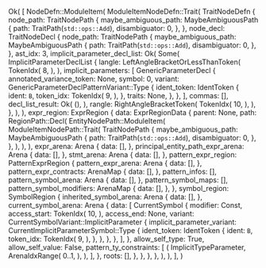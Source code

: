 Ok(
    [
        NodeDefn::ModuleItem(
            ModuleItemNodeDefn::Trait(
                TraitNodeDefn {
                    node_path: TraitNodePath {
                        maybe_ambiguous_path: MaybeAmbiguousPath {
                            path: TraitPath(`std::ops::Add`),
                            disambiguator: 0,
                        },
                    },
                    node_decl: TraitNodeDecl {
                        node_path: TraitNodePath {
                            maybe_ambiguous_path: MaybeAmbiguousPath {
                                path: TraitPath(`std::ops::Add`),
                                disambiguator: 0,
                            },
                        },
                        ast_idx: 3,
                        implicit_parameter_decl_list: Ok(
                            Some(
                                ImplicitParameterDeclList {
                                    langle: LeftAngleBracketOrLessThanToken(
                                        TokenIdx(
                                            8,
                                        ),
                                    ),
                                    implicit_parameters: [
                                        GenericParameterDecl {
                                            annotated_variance_token: None,
                                            symbol: 0,
                                            variant: GenericParameterDeclPatternVariant::Type {
                                                ident_token: IdentToken {
                                                    ident: `B`,
                                                    token_idx: TokenIdx(
                                                        9,
                                                    ),
                                                },
                                                traits: None,
                                            },
                                        },
                                    ],
                                    commas: [],
                                    decl_list_result: Ok(
                                        (),
                                    ),
                                    rangle: RightAngleBracketToken(
                                        TokenIdx(
                                            10,
                                        ),
                                    ),
                                },
                            ),
                        ),
                        expr_region: ExprRegion {
                            data: ExprRegionData {
                                parent: None,
                                path: RegionPath::Decl(
                                    EntityNodePath::ModuleItem(
                                        ModuleItemNodePath::Trait(
                                            TraitNodePath {
                                                maybe_ambiguous_path: MaybeAmbiguousPath {
                                                    path: TraitPath(`std::ops::Add`),
                                                    disambiguator: 0,
                                                },
                                            },
                                        ),
                                    ),
                                ),
                                expr_arena: Arena {
                                    data: [],
                                },
                                principal_entity_path_expr_arena: Arena {
                                    data: [],
                                },
                                stmt_arena: Arena {
                                    data: [],
                                },
                                pattern_expr_region: PatternExprRegion {
                                    pattern_expr_arena: Arena {
                                        data: [],
                                    },
                                    pattern_expr_contracts: ArenaMap {
                                        data: [],
                                    },
                                    pattern_infos: [],
                                    pattern_symbol_arena: Arena {
                                        data: [],
                                    },
                                    pattern_symbol_maps: [],
                                    pattern_symbol_modifiers: ArenaMap {
                                        data: [],
                                    },
                                },
                                symbol_region: SymbolRegion {
                                    inherited_symbol_arena: Arena {
                                        data: [],
                                    },
                                    current_symbol_arena: Arena {
                                        data: [
                                            CurrentSymbol {
                                                modifier: Const,
                                                access_start: TokenIdx(
                                                    10,
                                                ),
                                                access_end: None,
                                                variant: CurrentSymbolVariant::ImplicitParameter {
                                                    implicit_parameter_variant: CurrentImplicitParameterSymbol::Type {
                                                        ident_token: IdentToken {
                                                            ident: `B`,
                                                            token_idx: TokenIdx(
                                                                9,
                                                            ),
                                                        },
                                                    },
                                                },
                                            },
                                        ],
                                    },
                                    allow_self_type: True,
                                    allow_self_value: False,
                                    pattern_ty_constraints: [
                                        (
                                            ImplicitTypeParameter,
                                            ArenaIdxRange(
                                                0..1,
                                            ),
                                        ),
                                    ],
                                },
                                roots: [],
                            },
                        },
                    },
                },
            ),
        ),
    ],
)